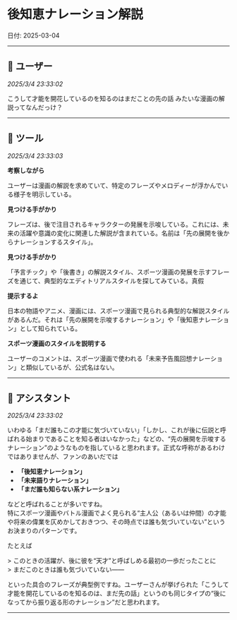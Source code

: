 # 後知恵ナレーション解説

日付: 2025-03-04

---

## 👤 ユーザー
*2025/3/4 23:33:02*

こうして才能を開花しているのを知るのはまだことの先の話 みたいな漫画の解説ってなんだっけ？

---

## 🔧 ツール
*2025/3/4 23:33:03*

**考察しながら**

ユーザーは漫画の解説を求めていて、特定のフレーズやメロディーが浮かんでいる様子を明示している。

**見つける手がかり**

フレーズは、後で注目されるキャラクターの発展を示唆している。これには、未来の活躍や意識の変化に関連した解説が含まれている。名前は「先の展開を後からナレーションするスタイル」。

**見つける手がかり**

「予言チック」や「後書き」の解説スタイル、スポーツ漫画の発展を示すフレーズを通じて、典型的なエディトリアルスタイルを探してみている。真假

**提示するよ**

日本の物語やアニメ、漫画には、スポーツ漫画で見られる典型的な解説スタイルがあるんだ。それは「先の展開を示唆するナレーション」や「後知恵ナレーション」として知られている。

**スポーツ漫画のスタイルを説明する**

ユーザーのコメントは、スポーツ漫画で使われる「未来予告風回想ナレーション」と類似しているが、公式名はない。

---

## 🤖 アシスタント
*2025/3/4 23:33:02*

いわゆる「まだ誰もこの才能に気づいていない」「しかし、これが後に伝説と呼ばれる始まりであることを知る者はいなかった」などの、“先の展開を示唆するナレーション”のようなものを指していると思われます。正式な呼称があるわけではありませんが、ファンのあいだでは

- **「後知恵ナレーション」**  
- **「未来語りナレーション」**  
- **「まだ誰も知らない系ナレーション」**  

などと呼ばれることが多いですね。  
特にスポーツ漫画やバトル漫画でよく見られる“主人公（あるいは仲間）の才能や将来の偉業を仄めかしておきつつ、その時点では誰も気づいていない”というお決まりのパターンです。

たとえば

&gt; このときの活躍が、後に彼を“天才”と呼ばしめる最初の一歩だったことに  
&gt;  まだこのときは誰も気づいていない――

といった具合のフレーズが典型例ですね。ユーザーさんが挙げられた「こうして才能を開花しているのを知るのは、まだ先の話」というのも同じタイプの“後になってから振り返る形のナレーション”だと思われます。

---
